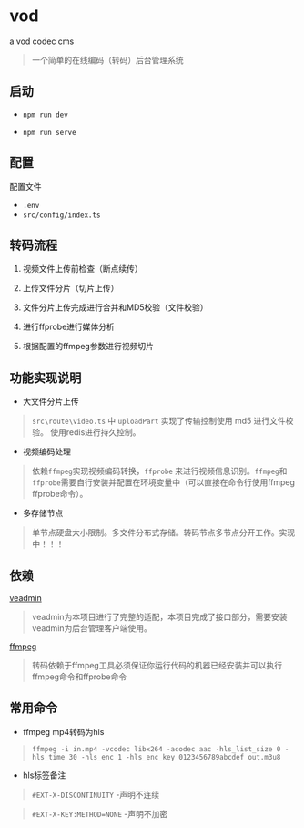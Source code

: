 # vod

a vod codec cms

> 一个简单的在线编码（转码）后台管理系统

## 启动

- `npm run dev`

- `npm run serve`

## 配置

配置文件
- `.env`
- `src/config/index.ts`


## 转码流程

1. 视频文件上传前检查（断点续传）

2. 上传文件分片（切片上传）

3. 文件分片上传完成进行合并和MD5校验（文件校验）

4. 进行ffprobe进行媒体分析

5. 根据配置的ffmpeg参数进行视频切片


## 功能实现说明

- 大文件分片上传

> `src\route\video.ts` 中 `uploadPart` 实现了传输控制使用 md5 进行文件校验。 使用redis进行持久控制。 


- 视频编码处理

> 依赖`ffmpeg`实现视频编码转换，`ffprobe` 来进行视频信息识别。`ffmpeg`和`ffprobe`需要自行安装并配置在环境变量中（可以直接在命令行使用ffmpeg ffprobe命令）。

- 多存储节点

> 单节点硬盘大小限制。多文件分布式存储。转码节点多节点分开工作。实现中！！！


## 依赖

[veadmin](https://github.com/penndev/veadmin)
> veadmin为本项目进行了完整的适配，本项目完成了接口部分，需要安装veadmin为后台管理客户端使用。

[ffmpeg](https://ffmpeg.org)
> 转码依赖于ffmpeg工具必须保证你运行代码的机器已经安装并可以执行ffmpeg命令和ffprobe命令

## 常用命令

- ffmpeg mp4转码为hls

> `ffmpeg -i in.mp4 -vcodec libx264 -acodec aac -hls_list_size 0 -hls_time 30 -hls_enc 1 -hls_enc_key 0123456789abcdef out.m3u8`

- hls标签备注

> `#EXT-X-DISCONTINUITY` -声明不连续

> `#EXT-X-KEY:METHOD=NONE` -声明不加密